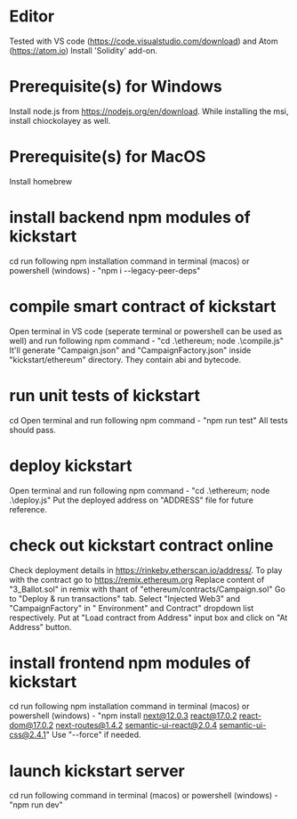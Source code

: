 # Editor
Tested with VS code (https://code.visualstudio.com/download) and Atom (https://atom.io)
Install 'Solidity' add-on.

# Prerequisite(s) for Windows
Install node.js from https://nodejs.org/en/download.
While installing the msi, install chiockolayey as well.

# Prerequisite(s) for MacOS
Install homebrew

# install backend npm modules of kickstart
cd <kickstart directory>
run following npm installation command in terminal (macos) or powershell (windows) -
	"npm i --legacy-peer-deps"

# compile smart contract of kickstart
Open terminal in VS code (seperate terminal or powershell can be used as well) and run following npm command -
	"cd .\ethereum; node .\compile.js"
It'll generate "Campaign.json" and "CampaignFactory.json" inside "kickstart/ethereum" directory. They contain abi and bytecode.

# run unit tests of kickstart
cd <kickstart directory>
Open terminal and run following npm command -
	"npm run test"
All tests should pass.

# deploy kickstart
Open terminal and run following npm command -
	"cd .\ethereum; node .\deploy.js"
Put the deployed address on "ADDRESS" file for future reference.

# check out kickstart contract online
Check deployment details in https://rinkeby.etherscan.io/address/<contract address>.
To play with the contract go to https://remix.ethereum.org
Replace content of "3_Ballot.sol" in remix with thant of "ethereum/contracts/Campaign.sol"
Go to "Deploy & run transactions" tab.
Select "Injected Web3" and "CampaignFactory" in " Environment" and Contract" dropdown list respectively.
Put <contract address> at "Load contract from Address" input box and click on "At Address" button.

# install frontend npm modules of kickstart
cd <kickstart directory>
run following npm installation command in terminal (macos) or powershell (windows) -
	"npm install next@12.0.3 react@17.0.2 react-dom@17.0.2 next-routes@1.4.2 semantic-ui-react@2.0.4 semantic-ui-css@2.4.1"
Use "--force" if needed.

# launch kickstart server
cd <kickstart directory>
run following command in terminal (macos) or powershell (windows) -
	"npm run dev"